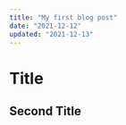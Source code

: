 ```yaml
---
title: "My first blog post"
date: "2021-12-12"
updated: "2021-12-13"
---
```


# Title

## Second Title